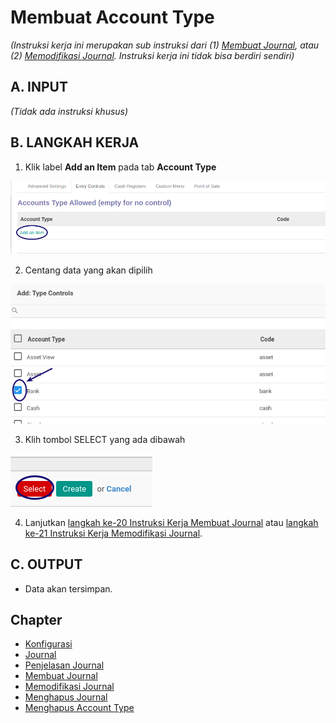 # Membuat Account Type

*(Instruksi kerja ini merupakan sub instruksi dari (1) [Membuat Journal](./membuat.md), atau (2) [Memodifikasi Journal](./memodifikasi.md). Instruksi kerja ini tidak bisa berdiri sendiri)*

## A. INPUT

*(Tidak ada instruksi khusus)*

## B. LANGKAH KERJA

1. Klik label **Add an Item** pada tab **Account Type**

![](../../img/journal/tombol-add-item.png)

2. Centang data yang akan dipilih

![](../../img/journal/tombol-pilih-account-type.png)

3. Klih tombol SELECT yang ada dibawah

![](../../img/journal/tombol-select-account-type.png)

4. Lanjutkan [langkah ke-20 Instruksi Kerja Membuat Journal](./membuat.md#l20) atau [langkah ke-21 Instruksi Kerja Memodifikasi Journal](./memodifikasi.md#l21).

## C. OUTPUT

* Data akan tersimpan.

## Chapter
- [Konfigurasi](../../konfigurasi.md)
- [Journal](../journal.md)
- [Penjelasan Journal](penjelasan.md)
- [Membuat Journal](membuat.md)
- [Memodifikasi Journal](memodifikasi.md)
- [Menghapus Journal](menghapus.md)
- [Menghapus Account Type](hapus-account-type.md)
